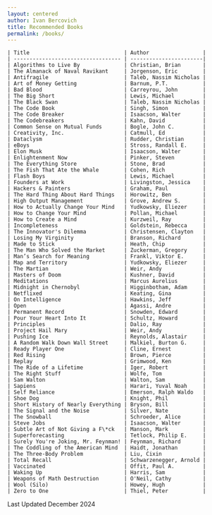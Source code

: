 ```yaml
---
layout: centered
author: Ivan Bercovich
title: Recommended Books
permalink: /books/
---
```


    | Title                              | Author                 |
    | ---------------------------------- | -----------------------|
    | Algorithms to Live By              | Christian, Brian       |
    | The Almanack of Naval Ravikant     | Jorgenson, Eric        |
    | Antifragile                        | Taleb, Nassim Nicholas |
    | Art of Money Getting               | Barnum, P.T.           |
    | Bad Blood                          | Carreyrou, John        |
    | The Big Short                      | Lewis, Michael         |
    | The Black Swan                     | Taleb, Nassim Nicholas |
    | The Code Book                      | Singh, Simon           |
    | The Code Breaker                   | Isaacson, Walter       |
    | The Codebreakers                   | Kahn, David            |
    | Common Sense on Mutual Funds       | Bogle, John C.         |
    | Creativity, Inc.                   | Catmull, Ed            |
    | Dataclysm                          | Rudder, Christian      |
    | eBoys                              | Stross, Randall E.     |
    | Elon Musk                          | Isaacson, Walter       |
    | Enlightenment Now                  | Pinker, Steven         |
    | The Everything Store               | Stone, Brad            |
    | The Fish That Ate the Whale        | Cohen, Rich            |
    | Flash Boys                         | Lewis, Michael         |
    | Founders at Work                   | Livingston, Jessica    |
    | Hackers & Painters                 | Graham, Paul           |
    | The Hard Thing About Hard Things   | Horowitz, Ben          |
    | High Output Management             | Grove, Andrew S.       |
    | How to Actually Change Your Mind   | Yudkowsky, Eliezer     |
    | How to Change Your Mind            | Pollan, Michael        |
    | How to Create a Mind               | Kurzweil, Ray          |
    | Incompleteness                     | Goldstein, Rebecca     |
    | The Innovator's Dilemma            | Christensen, Clayton   |
    | Losing My Virginity                | Branson, Richard       |
    | Made to Stick                      | Heath, Chip            |
    | The Man Who Solved the Market      | Zuckerman, Gregory     |
    | Man’s Search for Meaning           | Frankl, Viktor E.      |
    | Map and Territory                  | Yudkowsky, Eliezer     |
    | The Martian                        | Weir, Andy             |
    | Masters of Doom                    | Kushner, David         |
    | Meditations                        | Marcus Aurelius        |
    | Midnight in Chernobyl              | Higginbotham, Adam     |
    | Netflixed                          | Keating, Gina          |
    | On Intelligence                    | Hawkins, Jeff          |
    | Open                               | Agassi, Andre          |
    | Permanent Record                   | Snowden, Edward        |
    | Pour Your Heart Into It            | Schultz, Howard        |
    | Principles                         | Dalio, Ray             |
    | Project Hail Mary                  | Weir, Andy             |
    | Pushing Ice                        | Reynolds, Alastair     |
    | A Random Walk Down Wall Street     | Malkiel, Burton G.     |
    | Ready Player One                   | Cline, Ernest          |
    | Red Rising                         | Brown, Pierce          |
    | Replay                             | Grimwood, Ken          |
    | The Ride of a Lifetime             | Iger, Robert           |
    | The Right Stuff                    | Wolfe, Tom             |
    | Sam Walton                         | Walton, Sam            |
    | Sapiens                            | Harari, Yuval Noah     |
    | Self Reliance                      | Emerson, Ralph Waldo   |
    | Shoe Dog                           | Knight, Phil           |
    | Short History of Nearly Everything | Bryson, Bill           |
    | The Signal and the Noise           | Silver, Nate           |
    | The Snowball                       | Schroeder, Alice       |
    | Steve Jobs                         | Isaacson, Walter       |
    | Subtle Art of Not Giving a F\*ck   | Manson, Mark           |
    | Superforecasting                   | Tetlock, Philip E.     |
    | Surely You're Joking, Mr. Feynman! | Feynman, Richard       |
    | The Coddling of the American Mind  | Haidt, Jonathan        |
    | The Three-Body Problem             | Liu, Cixin             |
    | Total Recall                       | Schwarzenegger, Arnold |
    | Vaccinated                         | Offit, Paul A.         |
    | Waking Up                          | Harris, Sam            |
    | Weapons of Math Destruction        | O'Neil, Cathy          |
    | Wool (Silo)                        | Howey, Hugh            |
    | Zero to One                        | Thiel, Peter           |

Last Updated December 2024
